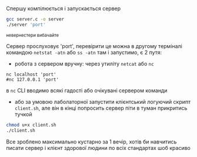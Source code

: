 Спершу компілюється і запускається сервер
```bash
gcc server.c -o server
./server 'port'
```
<sub>невернестери вибачайте</sub>

Сервер прослуховує 'port', перевірити це можна в другому терміналі командою ```netstat -atn``` або ```ss -atn``` там і запустимо, є 2 путя:
- робота з сервером вручну: через утиліту ```netcat``` або ```nc```
```
nc localhost 'port'
#nc 127.0.0.1 'port'
```
в ```nc``` CLI вводимо всякі гадості або очікувані сервером команди

- або за умовою лаболаторної запустити клієнтський логуючий скрипт ```client.sh```, але він в кінці попросить сервер піти в туман прикритись тучкой
```bash
chmod u+x client.sh
./client.sh
```

Все зроблено максимально кустарно за 1 вечір, хотів би навчитись писати сервер і клієнт здорової людини по всіх стандартах шоб красиво